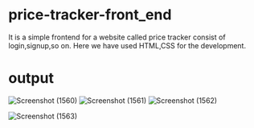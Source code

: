 # price-tracker-front_end
It is a simple frontend for a website called price tracker consist of login,signup,so on. Here we have used HTML,CSS for the development.
# output
![Screenshot (1560)](https://github.com/MuskanKumar25/price-tracker-front_end/assets/139763637/b16fb347-7d79-4b47-9bb2-6197ea5a1cc6)
![Screenshot (1561)](https://github.com/MuskanKumar25/price-tracker-front_end/assets/139763637/cf151298-b9b0-46be-a4d4-8511dc60dac3)
![Screenshot (1562)](https://github.com/MuskanKumar25/price-tracker-front_end/assets/139763637/2e03874f-f892-41e1-8337-cd4e3ac33ffb)

![Screenshot (1563)](https://github.com/MuskanKumar25/price-tracker-front_end/assets/139763637/b3368a2e-0f93-4b40-9daa-2e5e0a8abe71)
